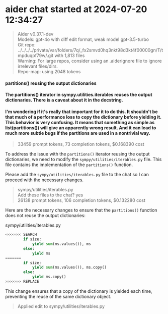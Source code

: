 
# aider chat started at 2024-07-20 12:34:27

> Aider v0.37.1-dev  
> Models: gpt-4o with diff edit format, weak model gpt-3.5-turbo  
> Git repo: ../../../../private/var/folders/7q/_fx2smvd0hq3nkt98d3kt4f00000gn/T/tmpduqpf79w/.git with 1,813 files  
> Warning: For large repos, consider using an .aiderignore file to ignore irrelevant files/dirs.  
> Repo-map: using 2048 tokens  

#### partitions() reusing the output dictionaries  
#### The partitions() iterator in sympy.utilities.iterables reuses the output dictionaries. There is a caveat about it in the docstring.   
####   
#### I'm wondering if it's really that important for it to do this. It shouldn't be that much of a performance loss to copy the dictionary before yielding it. This behavior is very confusing. It means that something as simple as list(partitions()) will give an apparently wrong result. And it can lead to much more subtle bugs if the partitions are used in a nontrivial way.  
> 33459 prompt tokens, 73 completion tokens, $0.168390 cost  

To address the issue with the `partitions()` iterator reusing the output dictionaries, we need to modify the `sympy/utilities/iterables.py` file. This file contains the implementation of the `partitions()` function.

Please add the `sympy/utilities/iterables.py` file to the chat so I can proceed with the necessary changes.

> sympy/utilities/iterables.py  
> Add these files to the chat? yes  
> 26138 prompt tokens, 106 completion tokens, $0.132280 cost  

Here are the necessary changes to ensure that the `partitions()` function does not reuse the output dictionaries:

sympy/utilities/iterables.py
```python
<<<<<<< SEARCH
        if size:
            yield sum(ms.values()), ms
        else:
            yield ms
=======
        if size:
            yield sum(ms.values()), ms.copy()
        else:
            yield ms.copy()
>>>>>>> REPLACE
```

This change ensures that a copy of the dictionary is yielded each time, preventing the reuse of the same dictionary object.

> Applied edit to sympy/utilities/iterables.py  
